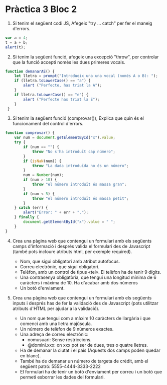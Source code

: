 # Pràctica 3 Bloc 2

1. Si tenim el següent codi JS, Afegeix "try ... catch" per fer el maneig d'errors.
```js
var a = 4;
t = a + b;
alert(t);
```

2.  Si tenim la següent funció, afegeix una excepció "throw", per controlar que la funció accepti només les dues primeres vocals.

```js
function demanarAE() {
	let lletra = prompt("Introdueix una una vocal (només A o B): ");
	if (lletra.toLowerCase() == "a") {
		alert ("Perfecte, has triat la A");
	}
	if lletra.toLowerCase() == "e") {
		alert ("Perfecte has triat la E");
	}
 }
 ```

3. Si tenim la següent funció (comprovar()), Explica que quin és el funcionament del control d'errors.

```js
function comprovar() {
	var num = document.getElementById("x").value;
	try {
		if (num == "") {
			throw "No s'ha introduït cap número";
		}
		if (isNaN(num)) {
			throw "La dada introduïda no és un número";
		}
		num = Number(num);
		if (num > 10) {
			throw "el número introduït és massa gran";
		}
		if (num < 5) { 
			throw "el número introduït és massa petit";
		}
	} catch (err) {
		alert("Error: " + err + ".");
	} finally {
		document.getElementById("x").value = " ";
	}
}
```

4. Crea una pàgina web que contengui un formulari amb els següents camps d'informació i després valida el formulari des de Javascript (també pots incloure atributs html, per exemple required).
	-   Nom, que sigui obligatori amb atribut autofocus.
	-   Correu electrònic, que sigui obligatori.
	-   Telèfon, amb un control de tipus «tel». El telèfon ha de tenir 9 dígits.
	-   Una contrasenya obligatòria, que tengui una longitud mínima de 6 caràcters i màxima de 10. Ha d'acabar amb dos números
	-   Un botó d'enviament.

5. Crea una pàgina web que contengui un formulari amb els següents inputs i després has de fer la validació des de Javascript (pots utilitzar atributs d'HTML per ajudar a la validació).
	-   Un nom que tengui com a màxim 10 caràcters de llargària i que comenci amb una lletra majúscula.
	-   Un número de telèfon de 9 números exactes.
	-   Una adreça de correu electrònic:
    	-   nomusuari: Sense restriccions.
    	-   @domini.xxx: on xxx pot ser de dues, tres o quatre lletres.
	-   Ha de demanar la ciutat i el país (Aquests dos camps poden quedar en blanc).
	-   També ha de demanar un número de targeta de crèdit, amb el següent patró: 5555-4444-3333-2222
	-   El formulari ha de tenir un botó d'enviament per correu i un botó que permeti esborrar les dades del formulari.